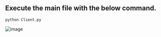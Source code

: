 ## Execute the main file with the below command.
 ```python3
python Client.py
 ```  
![image](https://github.com/rebuild-123/Python-Head-First-Design-Patterns/blob/main/pictures_for_README/bridge_remote.png)